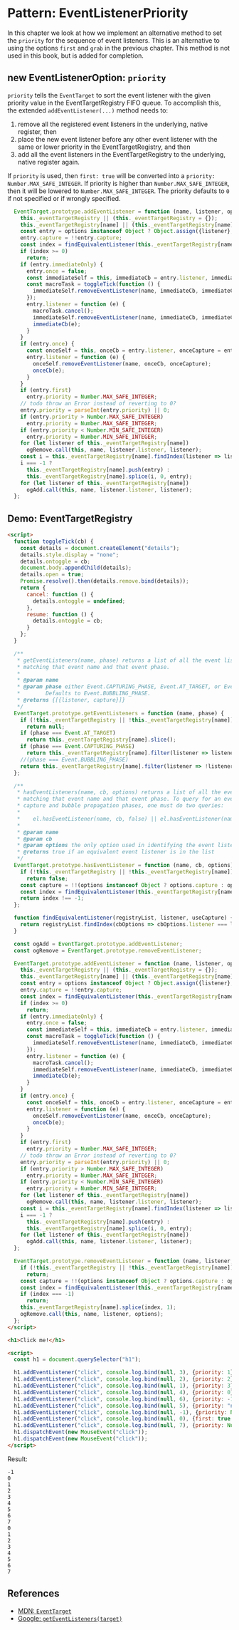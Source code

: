 # Pattern: EventListenerPriority

In this chapter we look at how we implement an alternative method to set the `priority` for the sequence of event listeners. This is an alternative to using the options `first` and `grab` in the previous chapter. This method is not used in this book, but is added for completion.

## new EventListenerOption: `priority`

`priority` tells the `EventTarget` to sort the event listener with the given priority value in the EventTargetRegistry FIFO queue. To accomplish this, the extended `addEventListener(...)` method needs to:
1. remove all the registered event listeners in the underlying, native register, then
2. place the new event listener before any other event listener with the same or lower priority in the EventTargetRegistry, and then
3. add all the event listeners in the EventTargetRegistry to the underlying, native register again.

If `priority` is used, then `first: true` will be converted into a `priority: Number.MAX_SAFE_INTEGER`. If priority is higher than `Number.MAX_SAFE_INTEGER`, then it will be lowered to `Number.MAX_SAFE_INTEGER`. The priority defaults to `0` if not specified or if wrongly specified. 
 
```javascript
  EventTarget.prototype.addEventListener = function (name, listener, options) {
    this._eventTargetRegistry || (this._eventTargetRegistry = {});
    this._eventTargetRegistry[name] || (this._eventTargetRegistry[name] = []);
    const entry = options instanceof Object ? Object.assign({listener}, options) : {listener, capture: options};
    entry.capture = !!entry.capture;
    const index = findEquivalentListener(this._eventTargetRegistry[name], listener, entry.capture);
    if (index >= 0)
      return;
    if (entry.immediateOnly) {
      entry.once = false;
      const immediateSelf = this, immediateCb = entry.listener, immediateCapture = entry.capture;
      const macroTask = toggleTick(function () {
        immediateSelf.removeEventListener(name, immediateCb, immediateCapture);
      });
      entry.listener = function (e) {
        macroTask.cancel();
        immediateSelf.removeEventListener(name, immediateCb, immediateCapture);
        immediateCb(e);
      }
    }
    if (entry.once) {
      const onceSelf = this, onceCb = entry.listener, onceCapture = entry.capture;
      entry.listener = function (e) {
        onceSelf.removeEventListener(name, onceCb, onceCapture);
        onceCb(e);
      }
    }
    if (entry.first)
      entry.priority = Number.MAX_SAFE_INTEGER;
    // todo throw an Error instead of reverting to 0?
    entry.priority = parseInt(entry.priority) || 0;
    if (entry.priority > Number.MAX_SAFE_INTEGER)
      entry.priority = Number.MAX_SAFE_INTEGER;
    if (entry.priority < Number.MIN_SAFE_INTEGER)
      entry.priority = Number.MIN_SAFE_INTEGER;
    for (let listener of this._eventTargetRegistry[name])
      ogRemove.call(this, name, listener.listener, listener);
    const i = this._eventTargetRegistry[name].findIndex(listener => listener.priority < entry.priority);
    i === -1 ?
      this._eventTargetRegistry[name].push(entry) :
      this._eventTargetRegistry[name].splice(i, 0, entry);
    for (let listener of this._eventTargetRegistry[name])
      ogAdd.call(this, name, listener.listener, listener);
  };
``` 

## Demo: EventTargetRegistry

```html
<script>
  function toggleTick(cb) {
    const details = document.createElement("details");
    details.style.display = "none";
    details.ontoggle = cb;
    document.body.appendChild(details);
    details.open = true;
    Promise.resolve().then(details.remove.bind(details));
    return {
      cancel: function () {
        details.ontoggle = undefined;
      },
      resume: function () {
        details.ontoggle = cb;
      }
    };
  }

  /**
   * getEventListeners(name, phase) returns a list of all the event listeners entries
   * matching that event name and that event phase.
   *
   * @param name
   * @param phase either Event.CAPTURING_PHASE, Event.AT_TARGET, or Event.BUBBLING_PHASE.
   *        Defaults to Event.BUBBLING_PHASE.
   * @returns {[{listener, capture}]}
   */
  EventTarget.prototype.getEventListeners = function (name, phase) {
    if (!this._eventTargetRegistry || !this._eventTargetRegistry[name])
      return null;
    if (phase === Event.AT_TARGET)
      return this._eventTargetRegistry[name].slice();
    if (phase === Event.CAPTURING_PHASE)
      return this._eventTargetRegistry[name].filter(listener => listener.capture);
    //(phase === Event.BUBBLING_PHASE)
    return this._eventTargetRegistry[name].filter(listener => !listener.capture);
  };

  /**
   * hasEventListeners(name, cb, options) returns a list of all the event listeners entries
   * matching that event name and that event phase. To query for an event listener in BOTH the
   * capture and bubble propagation phases, one must do two queries:
   *
   *    el.hasEventListener(name, cb, false) || el.hasEventListener(name, cb, true)
   *
   * @param name
   * @param cb
   * @param options the only option used in identifying the event listener is capture/useCapture.
   * @returns true if an equivalent event listener is in the list
   */
  EventTarget.prototype.hasEventListener = function (name, cb, options) {
    if (!this._eventTargetRegistry || !this._eventTargetRegistry[name])
      return false;
    const capture = !!(options instanceof Object ? options.capture : options);
    const index = findEquivalentListener(this._eventTargetRegistry[name], cb, capture);
    return index !== -1;
  };

  function findEquivalentListener(registryList, listener, useCapture) {
    return registryList.findIndex(cbOptions => cbOptions.listener === listener && cbOptions.capture === useCapture);
  }

  const ogAdd = EventTarget.prototype.addEventListener;
  const ogRemove = EventTarget.prototype.removeEventListener;

  EventTarget.prototype.addEventListener = function (name, listener, options) {
    this._eventTargetRegistry || (this._eventTargetRegistry = {});
    this._eventTargetRegistry[name] || (this._eventTargetRegistry[name] = []);
    const entry = options instanceof Object ? Object.assign({listener}, options) : {listener, capture: options};
    entry.capture = !!entry.capture;
    const index = findEquivalentListener(this._eventTargetRegistry[name], listener, entry.capture);
    if (index >= 0)
      return;
    if (entry.immediateOnly) {
      entry.once = false;
      const immediateSelf = this, immediateCb = entry.listener, immediateCapture = entry.capture;
      const macroTask = toggleTick(function () {
        immediateSelf.removeEventListener(name, immediateCb, immediateCapture);
      });
      entry.listener = function (e) {
        macroTask.cancel();
        immediateSelf.removeEventListener(name, immediateCb, immediateCapture);
        immediateCb(e);
      }
    }
    if (entry.once) {
      const onceSelf = this, onceCb = entry.listener, onceCapture = entry.capture;
      entry.listener = function (e) {
        onceSelf.removeEventListener(name, onceCb, onceCapture);
        onceCb(e);
      }
    }
    if (entry.first)
      entry.priority = Number.MAX_SAFE_INTEGER;
    // todo throw an Error instead of reverting to 0?
    entry.priority = parseInt(entry.priority) || 0;
    if (entry.priority > Number.MAX_SAFE_INTEGER)
      entry.priority = Number.MAX_SAFE_INTEGER;
    if (entry.priority < Number.MIN_SAFE_INTEGER)
      entry.priority = Number.MIN_SAFE_INTEGER;
    for (let listener of this._eventTargetRegistry[name])
      ogRemove.call(this, name, listener.listener, listener);
    const i = this._eventTargetRegistry[name].findIndex(listener => listener.priority < entry.priority);
    i === -1 ?
      this._eventTargetRegistry[name].push(entry) :
      this._eventTargetRegistry[name].splice(i, 0, entry);
    for (let listener of this._eventTargetRegistry[name])
      ogAdd.call(this, name, listener.listener, listener);
  };

  EventTarget.prototype.removeEventListener = function (name, listener, options) {
    if (!this._eventTargetRegistry || !this._eventTargetRegistry[name])
      return;
    const capture = !!(options instanceof Object ? options.capture : options);
    const index = findEquivalentListener(this._eventTargetRegistry[name], listener, capture);
    if (index === -1)
      return;
    this._eventTargetRegistry[name].splice(index, 1);
    ogRemove.call(this, name, listener, options);
  };
</script>

<h1>Click me!</h1>

<script>
  const h1 = document.querySelector("h1");

  h1.addEventListener("click", console.log.bind(null, 3), {priority: 1});
  h1.addEventListener("click", console.log.bind(null, 2), {priority: 2});
  h1.addEventListener("click", console.log.bind(null, 1), {priority: 3});
  h1.addEventListener("click", console.log.bind(null, 4), {priority: 0});
  h1.addEventListener("click", console.log.bind(null, 6), {priority: -1});
  h1.addEventListener("click", console.log.bind(null, 5), {priority: "nan"});
  h1.addEventListener("click", console.log.bind(null, -1), {priority: Number.MAX_SAFE_INTEGER, once:true});
  h1.addEventListener("click", console.log.bind(null, 0), {first: true, priority: -1});
  h1.addEventListener("click", console.log.bind(null, 7), {priority: Number.MIN_SAFE_INTEGER});
  h1.dispatchEvent(new MouseEvent("click"));
  h1.dispatchEvent(new MouseEvent("click"));
</script>
```

Result:

```
-1
0
1
2
3
4
5
6
7
0
1
2
3
4
5
6
7
```

## References

 * [MDN: `EventTarget`](https://developer.mozillthea.org/en-US/docs/Web/API/EventTarget)
 * [Google: `getEventListeners(target)`](https://developers.google.com/web/updates/2015/05/get-and-debug-event-listeners)